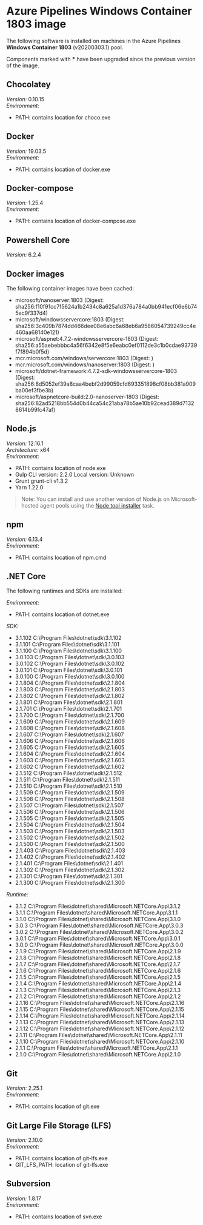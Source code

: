 # Azure Pipelines Windows Container 1803 image

The following software is installed on machines in the Azure Pipelines **Windows Container 1803** (v20200303.1) pool.

Components marked with **\*** have been upgraded since the previous version of the image.


## Chocolatey

_Version:_ 0.10.15<br/>
_Environment:_
* PATH: contains location for choco.exe

## Docker

_Version:_ 19.03.5<br/>
_Environment:_
* PATH: contains location of docker.exe

## Docker-compose

_Version:_ 1.25.4<br/>
_Environment:_
* PATH: contains location of docker-compose.exe

## Powershell Core

_Version:_ 6.2.4<br/>

## Docker images

The following container images have been cached:
* microsoft/nanoserver:1803 (Digest: sha256:f10f91cc7f5624a1b2434c8a625a1d376a784a0bb941ecf06e6b745ec9f337d4)
* microsoft/windowsservercore:1803 (Digest: sha256:3c409b7874dd466dee08e6abc6a68eb6a9586054739249cc4e460aa68140e121)
* microsoft/aspnet:4.7.2-windowsservercore-1803 (Digest: sha256:a55aebebbbc4a56f6342e8f5e6eabc0ef0112de3c1b0cdae93739f7f894b0f5d)
* mcr.microsoft.com/windows/servercore:1803 (Digest: <none>)
* mcr.microsoft.com/windows/nanoserver:1803 (Digest: <none>)
* microsoft/dotnet-framework:4.7.2-sdk-windowsservercore-1803 (Digest: sha256:8d5052ef39a8caa4bebf2d99059cfd693351898cf08bb381a909ba00ef3fbe3b)
* microsoft/aspnetcore-build:2.0-nanoserver-1803 (Digest: sha256:82ad5218bb554d0b44ca54c21aba78b5ae10b92cead389d71328614b99fc47af)

## Node.js

_Version:_ 12.16.1<br/>
_Architecture:_ x64<br/>
_Environment:_
* PATH: contains location of node.exe<br/>
* Gulp CLI version: 2.2.0 Local version: Unknown<br/>
* Grunt grunt-cli v1.3.2<br/>
* Yarn 1.22.0<br/>

> Note: You can install and use another version of Node.js on Microsoft-hosted agent pools using the [Node tool installer](https://docs.microsoft.com/vsts/pipelines/tasks/tool/node-js) task.

## npm

_Version:_ 6.13.4<br/>
_Environment:_
* PATH: contains location of npm.cmd

## .NET Core

The following runtimes and SDKs are installed:

_Environment:_
* PATH: contains location of dotnet.exe

_SDK:_
* 3.1.102 C:\Program Files\dotnet\sdk\3.1.102
* 3.1.101 C:\Program Files\dotnet\sdk\3.1.101
* 3.1.100 C:\Program Files\dotnet\sdk\3.1.100
* 3.0.103 C:\Program Files\dotnet\sdk\3.0.103
* 3.0.102 C:\Program Files\dotnet\sdk\3.0.102
* 3.0.101 C:\Program Files\dotnet\sdk\3.0.101
* 3.0.100 C:\Program Files\dotnet\sdk\3.0.100
* 2.1.804 C:\Program Files\dotnet\sdk\2.1.804
* 2.1.803 C:\Program Files\dotnet\sdk\2.1.803
* 2.1.802 C:\Program Files\dotnet\sdk\2.1.802
* 2.1.801 C:\Program Files\dotnet\sdk\2.1.801
* 2.1.701 C:\Program Files\dotnet\sdk\2.1.701
* 2.1.700 C:\Program Files\dotnet\sdk\2.1.700
* 2.1.609 C:\Program Files\dotnet\sdk\2.1.609
* 2.1.608 C:\Program Files\dotnet\sdk\2.1.608
* 2.1.607 C:\Program Files\dotnet\sdk\2.1.607
* 2.1.606 C:\Program Files\dotnet\sdk\2.1.606
* 2.1.605 C:\Program Files\dotnet\sdk\2.1.605
* 2.1.604 C:\Program Files\dotnet\sdk\2.1.604
* 2.1.603 C:\Program Files\dotnet\sdk\2.1.603
* 2.1.602 C:\Program Files\dotnet\sdk\2.1.602
* 2.1.512 C:\Program Files\dotnet\sdk\2.1.512
* 2.1.511 C:\Program Files\dotnet\sdk\2.1.511
* 2.1.510 C:\Program Files\dotnet\sdk\2.1.510
* 2.1.509 C:\Program Files\dotnet\sdk\2.1.509
* 2.1.508 C:\Program Files\dotnet\sdk\2.1.508
* 2.1.507 C:\Program Files\dotnet\sdk\2.1.507
* 2.1.506 C:\Program Files\dotnet\sdk\2.1.506
* 2.1.505 C:\Program Files\dotnet\sdk\2.1.505
* 2.1.504 C:\Program Files\dotnet\sdk\2.1.504
* 2.1.503 C:\Program Files\dotnet\sdk\2.1.503
* 2.1.502 C:\Program Files\dotnet\sdk\2.1.502
* 2.1.500 C:\Program Files\dotnet\sdk\2.1.500
* 2.1.403 C:\Program Files\dotnet\sdk\2.1.403
* 2.1.402 C:\Program Files\dotnet\sdk\2.1.402
* 2.1.401 C:\Program Files\dotnet\sdk\2.1.401
* 2.1.302 C:\Program Files\dotnet\sdk\2.1.302
* 2.1.301 C:\Program Files\dotnet\sdk\2.1.301
* 2.1.300 C:\Program Files\dotnet\sdk\2.1.300

_Runtime:_
* 3.1.2 C:\Program Files\dotnet\shared\Microsoft.NETCore.App\3.1.2
* 3.1.1 C:\Program Files\dotnet\shared\Microsoft.NETCore.App\3.1.1
* 3.1.0 C:\Program Files\dotnet\shared\Microsoft.NETCore.App\3.1.0
* 3.0.3 C:\Program Files\dotnet\shared\Microsoft.NETCore.App\3.0.3
* 3.0.2 C:\Program Files\dotnet\shared\Microsoft.NETCore.App\3.0.2
* 3.0.1 C:\Program Files\dotnet\shared\Microsoft.NETCore.App\3.0.1
* 3.0.0 C:\Program Files\dotnet\shared\Microsoft.NETCore.App\3.0.0
* 2.1.9 C:\Program Files\dotnet\shared\Microsoft.NETCore.App\2.1.9
* 2.1.8 C:\Program Files\dotnet\shared\Microsoft.NETCore.App\2.1.8
* 2.1.7 C:\Program Files\dotnet\shared\Microsoft.NETCore.App\2.1.7
* 2.1.6 C:\Program Files\dotnet\shared\Microsoft.NETCore.App\2.1.6
* 2.1.5 C:\Program Files\dotnet\shared\Microsoft.NETCore.App\2.1.5
* 2.1.4 C:\Program Files\dotnet\shared\Microsoft.NETCore.App\2.1.4
* 2.1.3 C:\Program Files\dotnet\shared\Microsoft.NETCore.App\2.1.3
* 2.1.2 C:\Program Files\dotnet\shared\Microsoft.NETCore.App\2.1.2
* 2.1.16 C:\Program Files\dotnet\shared\Microsoft.NETCore.App\2.1.16
* 2.1.15 C:\Program Files\dotnet\shared\Microsoft.NETCore.App\2.1.15
* 2.1.14 C:\Program Files\dotnet\shared\Microsoft.NETCore.App\2.1.14
* 2.1.13 C:\Program Files\dotnet\shared\Microsoft.NETCore.App\2.1.13
* 2.1.12 C:\Program Files\dotnet\shared\Microsoft.NETCore.App\2.1.12
* 2.1.11 C:\Program Files\dotnet\shared\Microsoft.NETCore.App\2.1.11
* 2.1.10 C:\Program Files\dotnet\shared\Microsoft.NETCore.App\2.1.10
* 2.1.1 C:\Program Files\dotnet\shared\Microsoft.NETCore.App\2.1.1
* 2.1.0 C:\Program Files\dotnet\shared\Microsoft.NETCore.App\2.1.0

## Git

_Version:_ 2.25.1<br/>
_Environment:_
* PATH: contains location of git.exe

## Git Large File Storage (LFS)

_Version:_ 2.10.0<br/>
_Environment:_
* PATH: contains location of git-lfs.exe
* GIT_LFS_PATH: location of git-lfs.exe

## Subversion

_Version:_ 1.8.17<br/>
_Environment:_
* PATH: contains location of svn.exe
